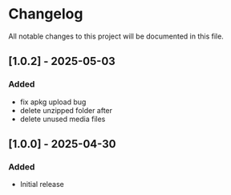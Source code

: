 # Changelog

All notable changes to this project will be documented in this file.

## [1.0.2] - 2025-05-03
### Added
- fix apkg upload bug
- delete unzipped folder after 
- delete unused media files

## [1.0.0] - 2025-04-30
### Added
- Initial release
